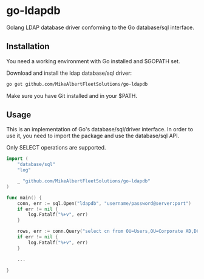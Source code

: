# go-ldapdb
Golang LDAP database driver conforming to the Go database/sql interface.

## Installation
You need a working environment with Go installed and $GOPATH set.

Download and install the ldap database/sql driver:
```bash
go get github.com/MikeAlbertFleetSolutions/go-ldapdb
```
Make sure you have Git installed and in your $PATH.

## Usage
This is an implementation of Go's database/sql/driver interface. In order to use it, you need to import the package and use the database/sql API.

Only SELECT operations are supported.

```go
import (
	"database/sql"
	"log"

	_ "github.com/MikeAlbertFleetSolutions/go-ldapdb"
)

func main() {
	conn, err := sql.Open("ldapdb", "username/password@server:port")
	if err != nil {
		log.Fatalf("%+v", err)
	}

	rows, err := conn.Query("select cn from OU=Users,OU=Corporate AD,DC=company,DC=corp where (objectCategory=user)")
	if err != nil {
		log.Fatalf("%+v", err)
	}

	...

}
```
